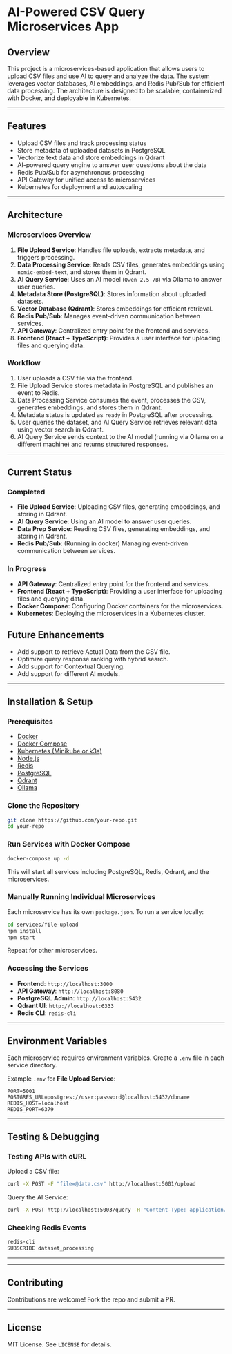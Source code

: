 # **AI-Powered CSV Query Microservices App**

## **Overview**

This project is a microservices-based application that allows users to upload CSV files and use AI to query and analyze the data. The system leverages vector databases, AI embeddings, and Redis Pub/Sub for efficient data processing. The architecture is designed to be scalable, containerized with Docker, and deployable in Kubernetes.

---

## **Features**

- Upload CSV files and track processing status
- Store metadata of uploaded datasets in PostgreSQL
- Vectorize text data and store embeddings in Qdrant
- AI-powered query engine to answer user questions about the data
- Redis Pub/Sub for asynchronous processing
- API Gateway for unified access to microservices
- Kubernetes for deployment and autoscaling

---

## **Architecture**

### **Microservices Overview**

1. **File Upload Service**: Handles file uploads, extracts metadata, and triggers processing.
2. **Data Processing Service**: Reads CSV files, generates embeddings using `nomic-embed-text`, and stores them in Qdrant.
3. **AI Query Service**: Uses an AI model (`Qwen 2.5 7B`) via Ollama to answer user queries.
4. **Metadata Store (PostgreSQL)**: Stores information about uploaded datasets.
5. **Vector Database (Qdrant)**: Stores embeddings for efficient retrieval.
6. **Redis Pub/Sub**: Manages event-driven communication between services.
7. **API Gateway**: Centralized entry point for the frontend and services.
8. **Frontend (React + TypeScript)**: Provides a user interface for uploading files and querying data.

### **Workflow**

1. User uploads a CSV file via the frontend.
2. File Upload Service stores metadata in PostgreSQL and publishes an event to Redis.
3. Data Processing Service consumes the event, processes the CSV, generates embeddings, and stores them in Qdrant.
4. Metadata status is updated as `ready` in PostgreSQL after processing.
5. User queries the dataset, and AI Query Service retrieves relevant data using vector search in Qdrant.
6. AI Query Service sends context to the AI model (running via Ollama on a different machine) and returns structured responses.

---

## **Current Status**

### Completed

- **File Upload Service**: Uploading CSV files, generating embeddings, and storing in Qdrant.
- **AI Query Service**: Using an AI model to answer user queries.
- **Data Prep Service**: Reading CSV files, generating embeddings, and storing in Qdrant.
- **Redis Pub/Sub**: (Running in docker) Managing event-driven communication between services.

### In Progress

- **API Gateway**: Centralized entry point for the frontend and services.
- **Frontend (React + TypeScript)**: Providing a user interface for uploading files and querying data.
- **Docker Compose**: Configuring Docker containers for the microservices.
- **Kubernetes**: Deploying the microservices in a Kubernetes cluster.

## **Future Enhancements**

- Add support to retrieve Actual Data from the CSV file.
- Optimize query response ranking with hybrid search.
- Add support for Contextual Querying.
- Add support for different AI models.

---

## **Installation & Setup**

### **Prerequisites**

- [Docker](https://www.docker.com/)
- [Docker Compose](https://docs.docker.com/compose/)
- [Kubernetes (Minikube or k3s)](https://kubernetes.io/)
- [Node.js](https://nodejs.org/)
- [Redis](https://redis.io/)
- [PostgreSQL](https://www.postgresql.org/)
- [Qdrant](https://qdrant.tech/)
- [Ollama](https://ollama.ai/)

### **Clone the Repository**

```sh
git clone https://github.com/your-repo.git
cd your-repo
```

### **Run Services with Docker Compose**

```sh
docker-compose up -d
```

This will start all services including PostgreSQL, Redis, Qdrant, and the microservices.

### **Manually Running Individual Microservices**

Each microservice has its own `package.json`. To run a service locally:

```sh
cd services/file-upload
npm install
npm start
```

Repeat for other microservices.

### **Accessing the Services**

- **Frontend**: `http://localhost:3000`
- **API Gateway**: `http://localhost:8080`
- **PostgreSQL Admin**: `http://localhost:5432`
- **Qdrant UI**: `http://localhost:6333`
- **Redis CLI**: `redis-cli`

---

## **Environment Variables**

Each microservice requires environment variables. Create a `.env` file in each service directory.

Example `.env` for **File Upload Service**:

```env
PORT=5001
POSTGRES_URL=postgres://user:password@localhost:5432/dbname
REDIS_HOST=localhost
REDIS_PORT=6379
```

---

## **Testing & Debugging**

### **Testing APIs with cURL**

Upload a CSV file:

```sh
curl -X POST -F "file=@data.csv" http://localhost:5001/upload
```

Query the AI Service:

```sh
curl -X POST http://localhost:5003/query -H "Content-Type: application/json" -d '{"dataset_id": "123", "query": "What do people like about the phone?"}'
```

### **Checking Redis Events**

```sh
redis-cli
SUBSCRIBE dataset_processing
```

---

---

## **Contributing**

Contributions are welcome! Fork the repo and submit a PR.

---

## **License**

MIT License. See `LICENSE` for details.
